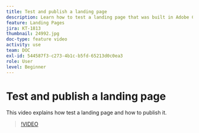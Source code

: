 ```yaml
---
title: Test and publish a landing page
description: Learn how to test a landing page that was built in Adobe Campaign Standard and how to publish it.
feature: Landing Pages
jira: KT-1813
thumbnail: 24992.jpg
doc-type: feature video
activity: use
team: DOC
exl-id: 544587f3-c273-4b1c-b5fd-65213d0c0ea3
role: User
level: Beginner
---
```

# Test and publish a landing page

This video explains how test a landing page and how to publish it.

>[!VIDEO](https://video.tv.adobe.com/v/24092?quality=12&learn=on)
